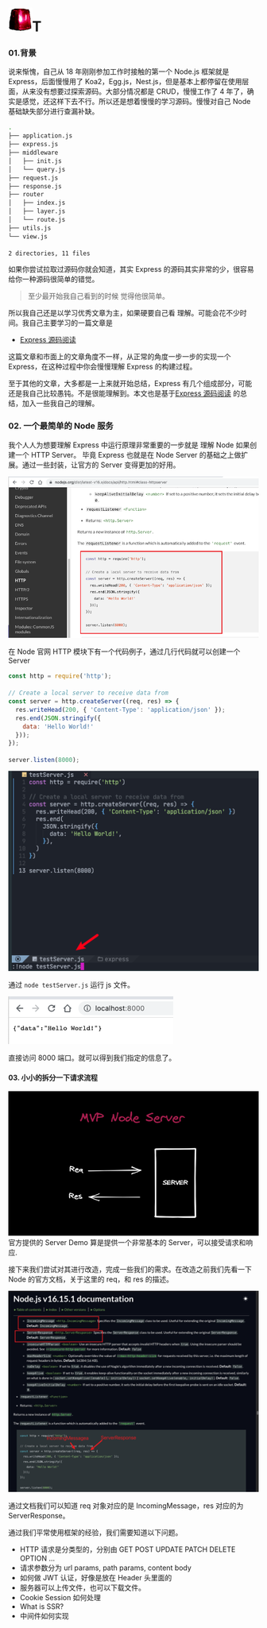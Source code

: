 # <img src="../.vuepress/images/express/973426925253034035.gif" alt="973426925253034035" style="zoom:50%;" />T

### 01.背景

说来惭愧，自己从 18 年刚刚参加工作时接触的第一个 Node.js 框架就是 Express，后面慢慢用了 Koa2，Egg.js，Nest.js，但是基本上都停留在使用层面，从来没有想要过探索源码。大部分情况都是 CRUD，慢慢工作了 4 年了，确实是感觉，还这样下去不行。所以还是想着慢慢的学习源码。慢慢对自己 Node 基础缺失部分进行查漏补缺。



```sh
.
├── application.js
├── express.js
├── middleware
│   ├── init.js
│   └── query.js
├── request.js
├── response.js
├── router
│   ├── index.js
│   ├── layer.js
│   └── route.js
├── utils.js
└── view.js

2 directories, 11 files
```

如果你尝试拉取过源码你就会知道，其实 Express 的源码其实非常的少，很容易给你一种源码很简单的错觉。

> 至少最开始我自己看到的时候 觉得他很简单。



 所以我自己还是以学习优秀文章为主，如果硬要自己看 理解。可能会花不少时间。我自己主要学习的一篇文章是

- [Express 源码阅读](https://segmentfault.com/a/1190000011090124) 

这篇文章和市面上的文章角度不一样，从正常的角度一步一步的实现一个 Express，在这种过程中你会慢慢理解 Express 的构建过程。



至于其他的文章，大多都是一上来就开始总结，Express 有几个组成部分，可能还是我自己比较愚钝。不是很能理解到。本文也是基于[Express 源码阅读](https://segmentfault.com/a/1190000011090124) 的总结，加入一些我自己的理解。



### 02. 一个最简单的 Node 服务

我个人人为想要理解 Express 中运行原理非常重要的一步就是 理解 Node 如果创建一个 HTTP Server。
毕竟 Express 也就是在 Node Server 的基础之上做扩展。通过一些封装，让官方的 Server 变得更加的好用。

![image-20220701100024514](../.vuepress/images/express/image-20220701100024514.png)

 在 Node 官网 HTTP 模块下有一个代码例子，通过几行代码就可以创建一个 Server

```js
const http = require('http');

// Create a local server to receive data from
const server = http.createServer((req, res) => {
  res.writeHead(200, { 'Content-Type': 'application/json' });
  res.end(JSON.stringify({
    data: 'Hello World!'
  }));
});

server.listen(8000);
```

![image-20220701100321343](../.vuepress/images/express/image-20220701100321343.png)

通过 `node testServer.js` 运行 js 文件。



![image-20220701100356203](../.vuepress/images/express/image-20220701100356203.png)

直接访问 8000 端口。就可以得到我们指定的信息了。





#### 03. 小小的拆分一下请求流程

![image-20220701101250929](../.vuepress/images/express/image-20220701101250929.png)
官方提供的 Server Demo 算是提供一个非常基本的 Server，可以接受请求和响应. 

接下来我们尝试对其进行改造，完成一些我们的需求。在改造之前我们先看一下 Node 的官方文档，关于这里的 req，和 res 的描述。

![image-20220701103808802](../.vuepress/images/express/image-20220701103808802.png)

通过文档我们可以知道 req 对象对应的是 IncomingMessage，res 对应的为 ServerResponse。



通过我们平常使用框架的经验，我们需要知道以下问题。

- HTTP 请求是分类型的，分别由 GET POST UPDATE PATCH DELETE OPTION ...
- 请求参数分为 url params, path params, content body
- 如何做 JWT 认证，好像是放在 Header 头里面的
- 服务器可以上传文件，也可以下载文件。
- Cookie Session 如何处理
- What is SSR?
- 中间件如何实现

